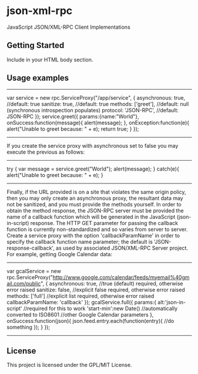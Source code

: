 # json-xml-rpc
JavaScript JSON/XML-RPC Client Implementations

## Getting Started

Include <script type="text/javascript" src="rpc.js"></script> in your HTML body section.

## Usage examples
***
var service = new rpc.ServiceProxy("/app/service", {
                          asynchronous: true,   //default: true
                          sanitize: true,       //default: true
                          methods: ['greet'],   //default: null (synchronous introspection populates)
                          protocol: 'JSON-RPC', //default: JSON-RPC
  }); 
  service.greet({
     params:{name:"World"},
     onSuccess:function(message){
         alert(message);
     },
     onException:function(e){
         alert("Unable to greet because: " + e);
         return true;
     }
  });
 ***
  If you create the service proxy with asynchronous set to false you may execute
  the previous as follows:
 ***
  try {
     var message = service.greet("World");
     alert(message);
  }
  catch(e){
     alert("Unable to greet because: " + e);
  }
 ***
  Finally, if the URL provided is on a site that violates the same origin policy,
  then you may only create an asynchronous proxy, the resultant data may not be
  sanitized, and you must provide the methods yourself. In order to obtain the
  method response, the JSON-RPC server must be provided the name of a callback
  function which will be generated in the JavaScript (json-in-script) response. The HTTP GET
  parameter for passing the callback function is currently non-standardized and so
  varies from server to server. Create a service proxy with the option
  'callbackParamName' in order to specify the callback function name parameter;
  the default is 'JSON-response-callback', as used by associated JSON/XML-RPC
  Server project. For example, getting Google Calendar data:
 ***
  var gcalService = new rpc.ServiceProxy("http://www.google.com/calendar/feeds/myemail%40gmail.com/public", {
                          asynchronous: true,  //true (default) required, otherwise error raised
                          sanitize: false,     //explicit false required, otherwise error raised
                          methods: ['full']    //explicit list required, otherwise error raised
                          callbackParamName: 'callback'
                          }); 
  gcalService.full({
       params:{
           alt:'json-in-script' //required for this to work
           'start-min':new Date() //automatically converted to ISO8601
           //other Google Calendar parameters
       },
       onSuccess:function(json){
           json.feed.entry.each(function(entry){
               //do something
           });
       }
  });
  ***
## License

This project is licensed under the GPL/MIT License.
